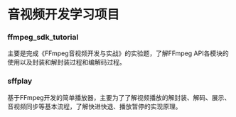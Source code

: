 # 音视频开发学习项目
### ffmpeg_sdk_tutorial
主要是完成《FFmpeg音视频开发与实战》的实验题，了解FFmpeg API各模块的使用以及封装和解封装过程和编解码过程。
### sffplay
基于FFmpeg开发的简单播放器，主要为了了解视频播放的解封装、解码、展示、音视频同步等基本流程，了解快进快退、播放暂停的实现原理。

